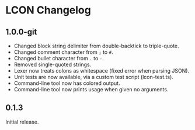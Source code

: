 ﻿# LCON Changelog

## 1.0.0-git

- Changed block string delimiter from double-backtick to triple-quote.
- Changed comment character from `;` to `#`.
- Changed bullet character from `.` to `-`.
- Removed single-quoted strings.
- Lexer now treats colons as whitespace (fixed error when parsing JSON).
- Unit tests are now available, via a custom test script (lcon-test.ts). 
- Command-line tool now has colored output.
- Command-line tool now prints usage when given no arguments.

## 0.1.3

Initial release.
